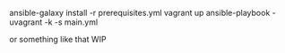 ansible-galaxy install -r prerequisites.yml
vagrant up
ansible-playbook -uvagrant -k -s main.yml

or something like that
WIP
